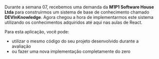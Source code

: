 Durante a semana 07, recebemos uma demanda da **M1P1 Software House Ltda** para construirmos um sistema de base de conhecimento chamado **DEVInKnowledge**. Agora chegou a hora de implementarmos este sistema utilizando os conhecimentos adquiridos até aqui nas aulas de React.

Para esta aplicação, você pode:

- utilizar o mesmo código do seu projeto desenvolvido durante a avaliação
- ou fazer uma nova implementação completamente do zero
